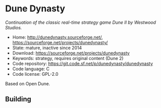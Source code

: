 # Dune Dynasty

_Continuation of the classic real-time strategy game Dune II by Westwood Studios._

- Home: http://dunedynasty.sourceforge.net/, https://sourceforge.net/projects/dunedynasty/
- State: mature, inactive since 2014
- Download: https://sourceforge.net/projects/dunedynasty
- Keywords: strategy, requires original content (Dune 2)
- Code repository: https://git.code.sf.net/p/dunedynasty/dunedynasty
- Code language: C
- Code license: GPL-2.0

Based on Open Dune.

## Building


